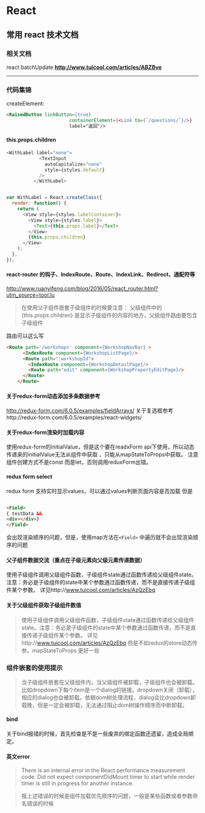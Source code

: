 # React

## 常用 react 技术文档

### 相关文档

react batchUpdate
**http://www.tuicool.com/articles/ABZBve**

*********

### 代码集锦

createElement:

 ```html
<RaisedButton linkButton={true}
                        containerElement={<Link to={`/questions/`}/>}
                        label="返回"/>
 ```


#### this.props.children

```javascript
<WithLabel label="none">
            <TextInput
              autoCapitalize="none"
              style={styles.default}
            />
          </WithLabel>


var WithLabel = React.createClass({
  render: function() {
    return (
      <View style={styles.labelContainer}>
        <View style={styles.label}>
          <Text>{this.props.label}</Text>
        </View>
        {this.props.children}
      </View>
    );
  },
});
```

#### react-router 的钩子、IndexRoute、Route、IndexLink、Redirect、通配符等

http://www.ruanyifeng.com/blog/2016/05/react_router.html?utm_source=tool.lu

> 在使用父子组件嵌套子级组件的时候要注意： 父级组件中的{this.props.children} 是显示子级组件的内容的地方，父级组件路由要包含子级组件

路由可以这么写

```html
<Route path='/workshops' component={WorkshopNavBar} >
      <IndexRoute component={WorkshopListPage}/>
      <Route path=":workshopId">
        <IndexRoute component={WorkshopDetailPage}/>
        <Route path="edit" component={WorkshopPropertyEditPage}/>
      </Route>
    </Route>
 ```

#### 关于redux-form动态添加多条数据参考

 http://redux-form.com/6.0.5/examples/fieldArrays/   关于复选框参考http://redux-form.com/6.0.5/examples/react-widgets/

#### 关于redux-form渲染时加载内容

使用redux-form的initialValue，但是这个要在readxForm api下使用，所以动态传递来的initialValue无法从组件中获取 ，只能从mapStateToProps中获取。 注意组件创建方式不是const 而是let，否则调用reduxForm出错。

#### redux form select

redux form 支持实时显示values，可以通过values判断页面内容是否加载
但是

```html

<Field>
{ testData &&
<div></div>}
</Field>
 ```
会出现渲染顺序的问题，但是，使用map方法在```<Field>``` 中遍历就不会出现渲染顺序的问题

#### 父子组件数据交流（重点在子级元素向父级元素传递数据）

使用子级组件调用父级组件函数，子级组件state通过函数传递给父级组件state。注意：务必是子级组件的state中某个参数通过函数传递，而不是直接传递子级组件某个参数。
详见http://www.tuicool.com/articles/AzQzEbq

#### 关于父级组件获取子级组件数值

> 使用子级组件调用父级组件函数，子级组件state通过函数传递给父级组件state。注意：务必是子级组件的state中某个参数通过函数传递，而不是直接传递子级组件某个参数。 详见http://www.tuicool.com/articles/AzQzEbq
> 但是不如redux的store动态传参。mapStateToProps 更好一些

### 组件嵌套的使用提示

> 当子级组件嵌套在父级组件内，当父级组件被卸载，子级组件也会被卸载。
> 比如dropdown下每个item是一个dialog的链接。dropdown关闭（卸载），相应的dialog也会被卸载。依据dom树处理流程，dialog会比dropdown卸载晚，但是一定会被卸载，无法通过阻止dom树操作顺序而中断卸载。

#### bind

关于bind报错的时候，首先检查是不是一些废弃的绑定函数还遗留，造成全局绑定。

#### 英文error

> There is an internal error in the React performance measurement code. Did not expect componentDidMount timer to start while render timer is still in progress for another instance.

> 报上述错误的时候是组件加载优先顺序的问题，一般是某些函数或者参数命名错误的时候